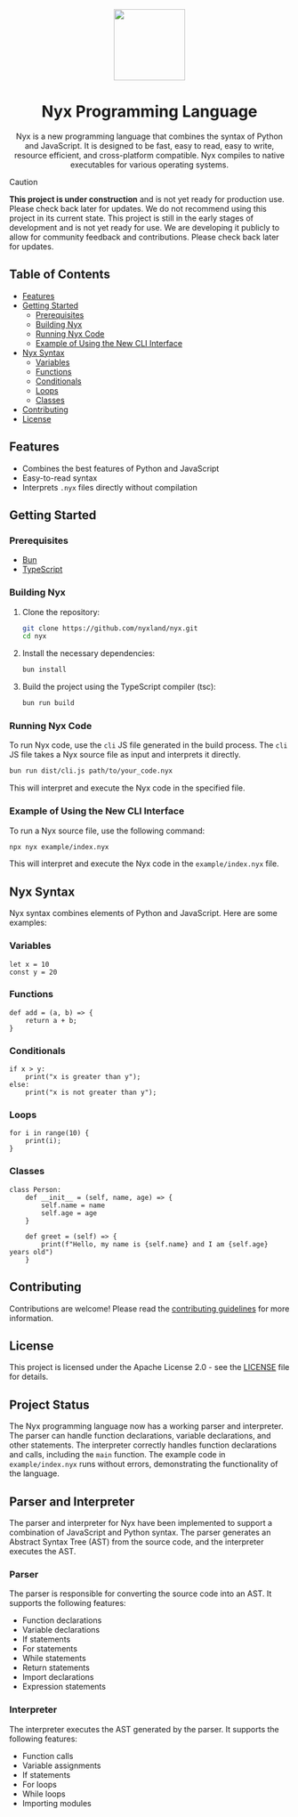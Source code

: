 <div align="center">
  <picture>
      <img src="https://nyxland.github.io/assets/assets/logo.png" width="128">
  </picture>

# Nyx Programming Language

Nyx is a new programming language that combines the syntax of Python and JavaScript. It is designed to be fast, easy to read, easy to write, resource efficient, and cross-platform compatible. Nyx compiles to native executables for various operating systems.

</div>

> [!CAUTION]
> **This project is under construction** and is not yet ready for production use. Please check back later for updates. We do not recommend using this project in its current state. This project is still in the early stages of development and is not yet ready for use. We are developing it publicly to allow for community feedback and contributions. Please check back later for updates.

## Table of Contents

- [Features](#features)
- [Getting Started](#getting-started)
  - [Prerequisites](#prerequisites)
  - [Building Nyx](#building-nyx)
  - [Running Nyx Code](#running-nyx-code)
  - [Example of Using the New CLI Interface](#example-of-using-the-new-cli-interface)
- [Nyx Syntax](#nyx-syntax)
  - [Variables](#variables)
  - [Functions](#functions)
  - [Conditionals](#conditionals)
  - [Loops](#loops)
  - [Classes](#classes)
- [Contributing](#contributing)
- [License](#license)

## Features

- Combines the best features of Python and JavaScript
- Easy-to-read syntax
- Interprets `.nyx` files directly without compilation

## Getting Started

### Prerequisites

- [Bun](https://bun.sh/docs/installation)
- [TypeScript](https://www.typescriptlang.org/download)

### Building Nyx

1. Clone the repository:

   ```sh
   git clone https://github.com/nyxland/nyx.git
   cd nyx
   ```

2. Install the necessary dependencies:

   ```sh
   bun install
   ```

3. Build the project using the TypeScript compiler (tsc):

   ```sh
   bun run build
   ```

### Running Nyx Code

To run Nyx code, use the `cli` JS file generated in the build process. The `cli` JS file takes a Nyx source file as input and interprets it directly.

```sh
bun run dist/cli.js path/to/your_code.nyx
```

This will interpret and execute the Nyx code in the specified file.

### Example of Using the New CLI Interface

To run a Nyx source file, use the following command:

```sh
npx nyx example/index.nyx
```

This will interpret and execute the Nyx code in the `example/index.nyx` file.

## Nyx Syntax

Nyx syntax combines elements of Python and JavaScript. Here are some examples:

### Variables

```nyx
let x = 10
const y = 20
```

### Functions

```nyx
def add = (a, b) => {
    return a + b;
}
```

### Conditionals

```nyx
if x > y:
    print("x is greater than y");
else:
    print("x is not greater than y");
```

### Loops

```nyx
for i in range(10) {
    print(i);
}
```

### Classes

```nyx
class Person:
    def __init__ = (self, name, age) => {
        self.name = name
        self.age = age
    }

    def greet = (self) => {
        print(f"Hello, my name is {self.name} and I am {self.age} years old")
    }
```

## Contributing

Contributions are welcome! Please read the [contributing guidelines](CONTRIBUTING.md) for more information.

## License

This project is licensed under the Apache License 2.0 - see the [LICENSE](LICENSE) file for details.

## Project Status

The Nyx programming language now has a working parser and interpreter. The parser can handle function declarations, variable declarations, and other statements. The interpreter correctly handles function declarations and calls, including the `main` function. The example code in `example/index.nyx` runs without errors, demonstrating the functionality of the language.

## Parser and Interpreter

The parser and interpreter for Nyx have been implemented to support a combination of JavaScript and Python syntax. The parser generates an Abstract Syntax Tree (AST) from the source code, and the interpreter executes the AST.

### Parser

The parser is responsible for converting the source code into an AST. It supports the following features:

- Function declarations
- Variable declarations
- If statements
- For statements
- While statements
- Return statements
- Import declarations
- Expression statements

### Interpreter

The interpreter executes the AST generated by the parser. It supports the following features:

- Function calls
- Variable assignments
- If statements
- For loops
- While loops
- Importing modules
